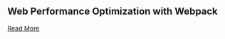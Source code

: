 ## Web Performance Optimization with Webpack

[Read More](https://developers.google.com/web/fundamentals/performance/webpack/)
